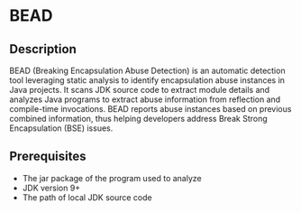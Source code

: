 # BEAD

## Description

BEAD (Breaking Encapsulation Abuse Detection) is an automatic detection tool leveraging static analysis to identify encapsulation abuse instances in Java projects. 
It scans JDK source code to extract module details and analyzes Java programs to extract abuse information from reflection and compile-time invocations. 
BEAD reports abuse instances based on previous combined information, thus helping developers address Break Strong Encapsulation (BSE) issues.

## Prerequisites

- The jar package of the program used to analyze
- JDK version 9+
- The path of local JDK source code
